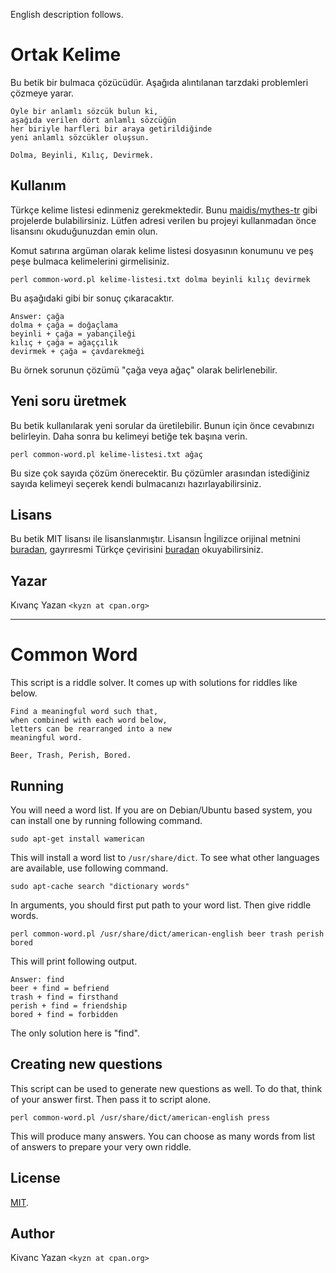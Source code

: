 English description follows.

# Ortak Kelime

Bu betik bir bulmaca çözücüdür. Aşağıda alıntılanan tarzdaki problemleri çözmeye yarar.

    Öyle bir anlamlı sözcük bulun ki,
    aşağıda verilen dört anlamlı sözcüğün
    her biriyle harfleri bir araya getirildiğinde
    yeni anlamlı sözcükler oluşsun.
    
    Dolma, Beyinli, Kılıç, Devirmek.

## Kullanım

Türkçe kelime listesi edinmeniz gerekmektedir. Bunu [maidis/mythes-tr](https://github.com/maidis/mythes-tr/tree/master/veriler) gibi projelerde bulabilirsiniz. Lütfen adresi verilen bu projeyi kullanmadan önce lisansını okuduğunuzdan emin olun.

Komut satırına argüman olarak kelime listesi dosyasının konumunu ve peş peşe bulmaca kelimelerini girmelisiniz.

    perl common-word.pl kelime-listesi.txt dolma beyinli kılıç devirmek

Bu aşağıdaki gibi bir sonuç çıkaracaktır.

    Answer: çağa
    dolma + çağa = doğaçlama
    beyinli + çağa = yabançileği
    kılıç + çağa = ağaççılık
    devirmek + çağa = çavdarekmeği

Bu örnek sorunun çözümü "çağa veya ağaç" olarak belirlenebilir.

## Yeni soru üretmek

Bu betik kullanılarak yeni sorular da üretilebilir. Bunun için önce cevabınızı belirleyin. Daha sonra bu kelimeyi betiğe tek başına verin.

    perl common-word.pl kelime-listesi.txt ağaç

Bu size çok sayıda çözüm önerecektir. Bu çözümler arasından istediğiniz sayıda kelimeyi seçerek kendi bulmacanızı hazırlayabilirsiniz.

## Lisans

Bu betik MIT lisansı ile lisanslanmıştır. Lisansın İngilizce orijinal metnini [buradan](/LICENSE), gayrıresmi Türkçe çevirisini [buradan](http://ozgurlisanslar.org.tr/mit/) okuyabilirsiniz.

## Yazar

Kıvanç Yazan `<kyzn at cpan.org>`

------

# Common Word

This script is a riddle solver. It comes up with solutions for riddles like below.

    Find a meaningful word such that,
    when combined with each word below,
    letters can be rearranged into a new
    meaningful word.
    
    Beer, Trash, Perish, Bored.

## Running

You will need a word list. If you are on Debian/Ubuntu based system, you can install one by running following command.

    sudo apt-get install wamerican

This will install a word list to `/usr/share/dict`. To see what other languages are available, use following command.

    sudo apt-cache search "dictionary words"

In arguments, you should first put path to your word list. Then give riddle words.

    perl common-word.pl /usr/share/dict/american-english beer trash perish bored

This will print following output.

    Answer: find
    beer + find = befriend
    trash + find = firsthand
    perish + find = friendship
    bored + find = forbidden

The only solution here is "find".

## Creating new questions

This script can be used to generate new questions as well. To do that, think of your answer first. Then pass it to script alone.

    perl common-word.pl /usr/share/dict/american-english press

This will produce many answers. You can choose as many words from list of answers to prepare your very own riddle.

## License

[MIT](/LICENSE).

## Author

Kivanc Yazan `<kyzn at cpan.org>`
